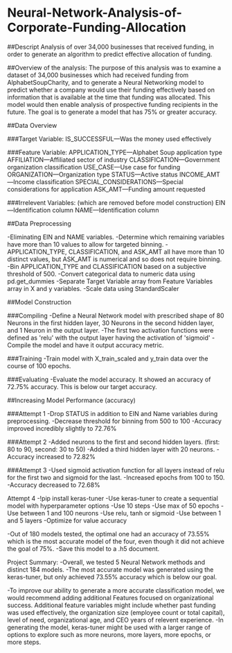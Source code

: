 # Neural-Network-Analysis-of-Corporate-Funding-Allocation

##Descript
Analysis of over 34,000 businesses that received funding, in order to generate an algorithm to predict effective allocation of funding.

##Overview of the analysis:
The purpose of this analysis was to examine a dataset of 34,000 businesses which had received funding from AlphabetSoupCharity, and to generate a Neural Networking model to predict whether a company would use their funding effectively based on information that is available at the time that funding was allocated. This model would then enable analysis of prospective funding recipients in the future. The goal is to generate a model that has 75% or greater accuracy.


##Data Overview

###Target Variable:
IS_SUCCESSFUL—Was the money used effectively

###Feature Variable:
APPLICATION_TYPE—Alphabet Soup application type
AFFILIATION—Affiliated sector of industry
CLASSIFICATION—Government organization classification
USE_CASE—Use case for funding
ORGANIZATION—Organization type
STATUS—Active status
INCOME_AMT—Income classification
SPECIAL_CONSIDERATIONS—Special considerations for application
ASK_AMT—Funding amount requested

###Irrelevent Variables: (which are removed before model construction)
EIN—Identification column
NAME—Identification column

##Data Preprocessing

-Eliminating EIN and NAME variables.
-Determine which remaining variables have more than 10 values to allow for targeted binning.
-APPLICATION_TYPE, CLASSIFICATION, and ASK_AMT all have more than 10 distinct values, but ASK_AMT is numerical and so does not require binning.
-Bin APPLICATION_TYPE and CLASSIFICATION based on a subjective threshold of 500.
-Convert categorical data to numeric data using pd.get_dummies
-Separate Target Variable array from Feature Variables array in X and y variables.
-Scale data using StandardScaler

##Model Construction

###Compiling
-Define a Neural Network model with prescribed shape of 80 Neurons in the first hidden layer, 30 Neurons in the second hidden layer, and 1 Neuron in the output layer.
-The first two activation functions were defined as 'relu' with the output layer having the activation of 'sigmoid'
-Compile the model and have it output accuracy metric.

###Training
-Train model with X_train_scaled and y_train data over the course of 100 epochs.

###Evaluating
-Evaluate the model accuracy. It showed an accuracy of 72.75% accuracy. This is below our target accuracy.

##Increasing Model Performance (accuracy)

###Attempt 1
-Drop STATUS in addition to EIN and Name variables during preprocessing.
-Decrease threshold for binning from 500 to 100
-Accuracy improved incredibly slightly to 72.76%

###Attempt 2
-Added neurons to the first and second hidden layers. (first: 80 to 90, second: 30 to 50)
-Added a third hidden layer with 20 neurons.
-Accuracy increased to 72.82%

###Attempt 3
-Used sigmoid activation function for all layers instead of relu for the first two and sigmoid for the last.
-Increased epochs from 100 to 150.
-Accuracy decreased to 72.68%

Attempt 4
-!pip install keras-tuner
-Use keras-tuner to create a sequential model with hyperparameter options
-Use 10 steps
-Use max of 50 epochs
-Use between 1 and 100 neurons
-Use relu, tanh or sigmoid
-Use between 1 and 5 layers
-Optimize for value accuracy

-Out of 180 models tested, the optimal one had an accuracy of 73.55% which is the most accurate model of the four, even though it did not achieve the goal of 75%.
-Save this model to a .h5 document.

Project Summary:
-Overall, we tested 5 Neural Network methods and distinct 184 models.
-The most accurate model was generated using the keras-tuner, but only achieved 73.55% accuracy which is below our goal.

-To improve our ability to generate a more accurate classification model, we would recommend adding additional Features focused on organizational success. Additional feature variables might include whether past funding was used effectively, the organization size (employee count or total capital), level of need, organizational age, and CEO years of relevent experience.
-In generating the model, keras-tuner might be used with a larger range of options to explore such as more neurons, more layers, more epochs, or more steps.

